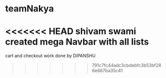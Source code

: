 # teamNakya
<<<<<<< HEAD
shivam swami created mega Navbar with all lists
=======
cart and checkout work done by DIPANSHU

>>>>>>> 791c7fc44adc3cbdebfc3b53bf286e667ba35c41
